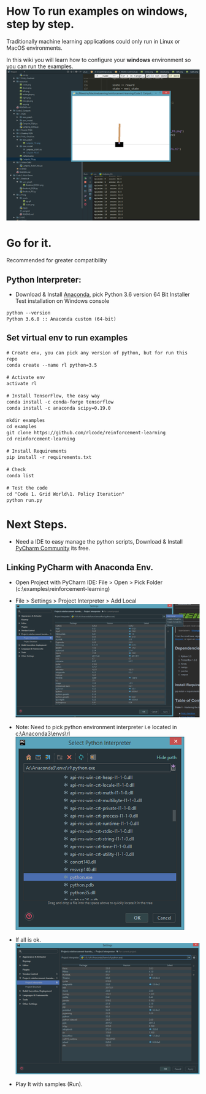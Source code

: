 # How To run examples on windows, step by step. 
Traditionally machine learning applications could only run in Linux or MacOS environments.  

In this wiki you will learn how to configure your **windows** environment so you can run the examples.
![](img/how-to-windows.png)

# Go for it.
Recommended for greater compatibility

## Python Interpreter:
- Download & Install [Anaconda](https://www.continuum.io/downloads), pick Python 3.6 version 64 Bit Installer
Test installation on Windows console

```
python --version
Python 3.6.0 :: Anaconda custom (64-bit)
```
## Set virtual env to run examples
```
# Create env, you can pick any version of python, but for run this repo
conda create --name rl python=3.5 

# Activate env
activate rl

# Install TensorFlow, the easy way
conda install -c conda-forge tensorflow
conda install -c anaconda scipy=0.19.0

mkdir examples
cd examples
git clone https://github.com/rlcode/reinforcement-learning
cd reinforcement-learning

# Install Requirements
pip install -r requirements.txt

# Check
conda list

# Test the code
cd "Code 1. Grid World\1. Policy Iteration"
python run.py
```

# Next Steps.
- Need a IDE to easy manage the python scripts, Download & Install [PyCharm Community](https://www.jetbrains.com/pycharm/download/#section=windows) its free.

## Linking PyCharm with Anaconda Env.
- Open Project with PyCharm IDE: File > Open > Pick Folder (c:\examples\reinforcement-learning)
- File > Settings > Project Interpreter > Add Local
![](img/link-env-with-pychar.png)  

- Note: Need to pick python environment interpreter i.e located in c:\Anaconda3\envs\rl
![](img/link-env-with-pychar-1.png)

- If all is ok.
![](img/link-env-with-pychar-2.png)

- Play It with samples (Run).




